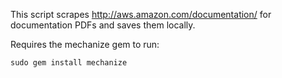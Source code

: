 This script scrapes http://aws.amazon.com/documentation/ for documentation PDFs and saves them locally.

Requires the mechanize gem to run:
```
sudo gem install mechanize
```
